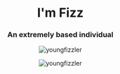 <h1 align="center">I'm Fizz</h1>
<h3 align="center">An extremely based individual</h3>

<p align="center">
  <img src="https://komarev.com/ghpvc/?username=youngfizzler&label=Profile%20views&color=0e75b6&style=flat&base=3288" alt="youngfizzler" />
</p>
<p align="center">
  <img src="https://github-readme-streak-stats.herokuapp.com/?user=youngfizzler&theme=radical8" alt="youngfizzler" />
</p>


